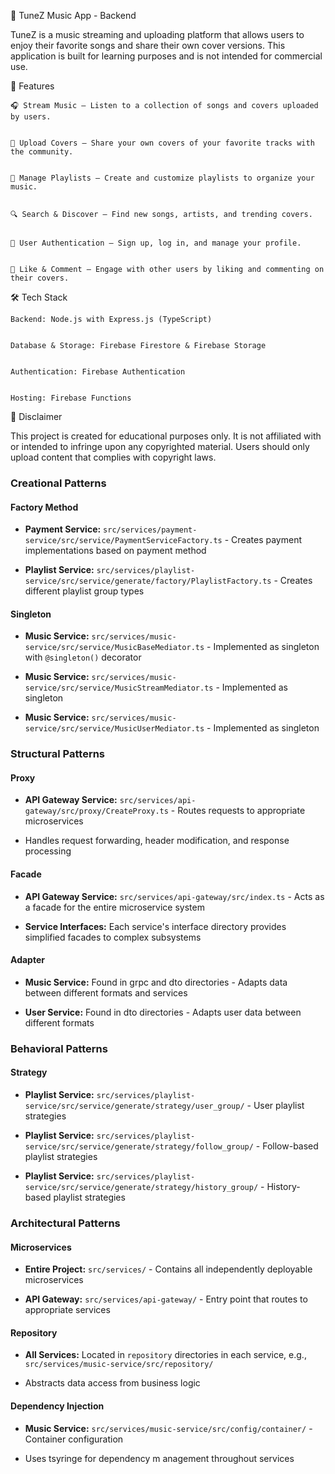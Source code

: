 🎵 TuneZ Music App - Backend
 


 

TuneZ is a music streaming and uploading platform that allows users to enjoy their favorite songs and share their own cover versions. This application is built for learning purposes and is not intended for commercial use.
 

📌 Features
 


 

    🎧 Stream Music – Listen to a collection of songs and covers uploaded by users.
 

    🎤 Upload Covers – Share your own covers of your favorite tracks with the community.
 

    📂 Manage Playlists – Create and customize playlists to organize your music.
 

    🔍 Search & Discover – Find new songs, artists, and trending covers.
 

    👤 User Authentication – Sign up, log in, and manage your profile.
 

    💬 Like & Comment – Engage with other users by liking and commenting on their covers.
 


 

🛠️ Tech Stack
 


 

    Backend: Node.js with Express.js (TypeScript)
 

    Database & Storage: Firebase Firestore & Firebase Storage
 

    Authentication: Firebase Authentication
 

    Hosting: Firebase Functions
 


 

📜 Disclaimer
 


 

This project is created for educational purposes only. It is not affiliated with or intended to infringe upon any copyrighted material. Users should only upload content that complies with copyright laws.
 


 

### Creational Patterns
 


 

#### Factory Method
 

- **Payment Service:** `src/services/payment-service/src/service/PaymentServiceFactory.ts` - Creates payment implementations based on payment method
 

- **Playlist Service:** `src/services/playlist-service/src/service/generate/factory/PlaylistFactory.ts` - Creates different playlist group types
 


 

#### Singleton
 

- **Music Service:** `src/services/music-service/src/service/MusicBaseMediator.ts` - Implemented as singleton with `@singleton()` decorator
 

- **Music Service:** `src/services/music-service/src/service/MusicStreamMediator.ts` - Implemented as singleton
 

- **Music Service:** `src/services/music-service/src/service/MusicUserMediator.ts` - Implemented as singleton
 


 

### Structural Patterns
 


 

#### Proxy
 

- **API Gateway Service:** `src/services/api-gateway/src/proxy/CreateProxy.ts` - Routes requests to appropriate microservices
 

- Handles request forwarding, header modification, and response processing
 


 

#### Facade
 

- **API Gateway Service:** `src/services/api-gateway/src/index.ts` - Acts as a facade for the entire microservice system
 

- **Service Interfaces:** Each service's interface directory provides simplified facades to complex subsystems
 


 

#### Adapter
 

- **Music Service:** Found in grpc and dto directories - Adapts data between different formats and services
 

- **User Service:** Found in dto directories - Adapts user data between different formats
 


 

### Behavioral Patterns
 


 

#### Strategy
 

- **Playlist Service:** `src/services/playlist-service/src/service/generate/strategy/user_group/` - User playlist strategies
 

- **Playlist Service:** `src/services/playlist-service/src/service/generate/strategy/follow_group/` - Follow-based playlist strategies
 

- **Playlist Service:** `src/services/playlist-service/src/service/generate/strategy/history_group/` - History-based playlist strategies
 


 

### Architectural Patterns
 


 

#### Microservices
 

- **Entire Project:** `src/services/` - Contains all independently deployable microservices
 

- **API Gateway:** `src/services/api-gateway/` - Entry point that routes to appropriate services
 


 

#### Repository
 

- **All Services:** Located in `repository` directories in each service, e.g., `src/services/music-service/src/repository/`
 

- Abstracts data access from business logic
 


 

#### Dependency Injection
 

- **Music Service:** `src/services/music-service/src/config/container/` - Container configuration
 

- Uses tsyringe for dependency m anagement throughout services
